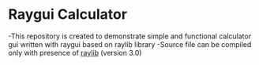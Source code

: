 # Raygui Calculator

-This repository is created to demonstrate simple and functional calculator gui written with raygui based on raylib library
-Source file can be compiled only with presence of [raylib](https://www.raylib.com/) (version 3.0) 
